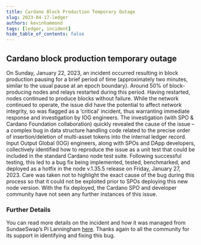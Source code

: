 ```yaml
---
title: Cardano Block Production Temporary Outage
slug: 2023-04-17-ledger
authors: kevinhammond
tags: [ledger, incident]
hide_table_of_contents: false
---
```


## Cardano block production temporary outage

On Sunday, January 22, 2023, an incident occurred resulting in block production pausing for a brief period of time (approximately two minutes, similar to the usual pause at an epoch boundary). Around 50% of block-producing nodes and relays restarted during this period. Having restarted, nodes continued to produce blocks without failure. While the network continued to operate, the issue did have the potential to affect network integrity, so was flagged as a ‘critical’ incident, thus warranting immediate response and investigation by IOG engineers.
The investigation (with SPO & Cardano Foundation collaboration) quickly revealed the cause of the issue – a complex bug in data structure handling code related to the precise order of insertion/deletion of multi-asset tokens into the internal ledger record. Input Output Global (IOG) engineers, along with SPOs and DApp developers, collectively identified how to reproduce the issue as a unit test that could be included in the standard Cardano node test suite.
Following successful testing, this led to a bug fix being implemented, tested, benchmarked, and deployed as a hotfix in the node v.1.35.5 release on Friday, January 27, 2023. Care was taken not to highlight the exact cause of the bug during this process so that it could not be exploited prior to SPOs deploying this new node version.
With the fix deployed, the Cardano SPO and developer community have not seen any further instances of this issue.

### Further Details

You can read more details on the incident and how it was managed from SundaeSwap’s Pi Lanningham [here](https://www.314pool.com/post/cardano-post-mortem-1). Thanks again to all the community for its support in identifying and fixing this bug.

